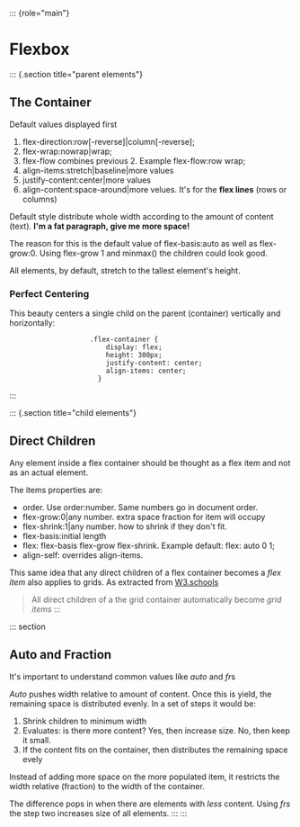 ::: {role="main"}
# Flexbox

::: {.section title="parent elements"}
## The Container

Default values displayed first

1.  flex-direction:row\[-reverse\]\|column\[-reverse\];
2.  flex-wrap:nowrap\|wrap;
3.  flex-flow combines previous 2. Example flex-flow:row wrap;
4.  align-items:stretch\|baseline\|more values
5.  justify-content:center\|more values
6.  align-content:space-around\|more velues. It\'s for the **flex
    lines** (rows or columns)

Default style distribute whole width according to the amount of content
(text). **I\'m a fat paragraph, give me more space!**

The reason for this is the default value of flex-basis:auto as well as
flex-grow:0. Using flex-grow 1 and minmax() the children could look
good.

All elements, by default, stretch to the tallest element\'s height.

### Perfect Centering

This beauty centers a single child on the parent (container) vertically
and horizontally:

                    
                        .flex-container {
                            display: flex;
                            height: 300px;
                            justify-content: center;
                            align-items: center;
                          }
                    
                
:::

::: {.section title="child elements"}
## Direct Children

Any element inside a flex container should be thought as a flex item and
not as an actual element.

The items properties are:

-   order. Use order:number. Same numbers go in document order.
-   flex-grow:0\|any number. extra space fraction for item will occupy
-   flex-shrink:1\|any number. how to shrink if they don\'t fit.
-   flex-basis:initial length
-   flex: flex-basis flex-grow flex-shrink. Example default: flex: auto
    0 1;
-   align-self: overrides align-items.

This same idea that any direct children of a flex container becomes a
*flex item* also applies to grids. As extracted from
[W3.schools](https://www.w3schools.com/css/css_grid.asp)

> All direct children of a the grid container automatically become *grid
> items*
:::

::: section
## Auto and Fraction

It\'s important to understand common values like *auto* and *fr*s

*Auto* pushes width relative to amount of content. Once this is yield,
the remaining space is distributed evenly. In a set of steps it would
be:

1.  Shrink children to minimum width
2.  Evaluates: is there more content? Yes, then increase size. No, then
    keep it small.
3.  If the content fits on the container, then distributes the remaining
    space evely

Instead of adding more space on the more populated item, it restricts
the width relative (fraction) to the width of the container.

The difference pops in when there are elements with *less* content.
Using *frs* the step two increases size of all elements.
:::
:::
